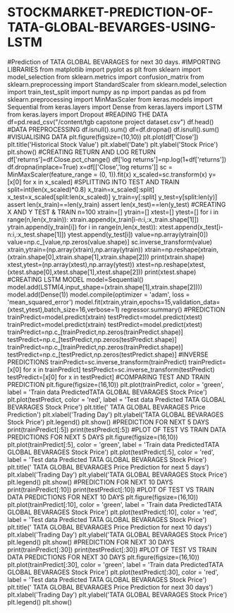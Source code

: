 # STOCKMARKET-PREDICTION-OF-TATA-GLOBAL-BEVARGES-USING-LSTM
#Prediction of TATA GLOBAL BEVARAGES for next 30 days.
#IMPORTING LIBRARIES
from matplotlib import pyplot as plt
from sklearn import model_selection
from sklearn.metrics import confusion_matrix
from sklearn.preprocessing import StandardScaler
from sklearn.model_selection import train_test_split
import numpy as np
import pandas as pd
from sklearn.preprocessing import MinMaxScaler
from keras.models import Sequential
from keras.layers import Dense
from keras.layers import LSTM
from keras.layers import Dropout
#READING THE DATA
df=pd.read_csv("/content/tgb capstone project dataset.csv")
df.head()
#DATA PREPROCESSING
df.isnull().sum()
df=df.dropna()
df.isnull().sum()
#VISUALISING DATA
plt.figure(figsize=(10,10))
plt.plot(df['Close'])
plt.title('Historical Stock Value')
plt.xlabel('Date')
plt.ylabel('Stock Price')
plt.show()
#CREATING RETURN AND LOG RETURN
df['returns']=df.Close.pct_change()
df['log returns']=np.log(1+df['returns'])
df.dropna(inplace=True)
x=df[['Close','log returns']]
sc = MinMaxScaler(feature_range = (0, 1)).fit(x)
x_scaled=sc.transform(x)
y=[x[0] for x in x_scaled]
#SPLITTING INTO TEST AND TRAIN
split=int(len(x_scaled)*0.8)
x_train=x_scaled[:split]
x_test=x_scaled[split:len(x_scaled)]
y_train=y[:split]
y_test=y[split:len(y)]
assert len(x_train)==len(y_train)
assert len(x_test)==len(y_test)
#CREATING X AND Y TEST & TRAIN
n=100
xtrain=[]
ytrain=[]
xtest=[]
ytest=[]
for i in range(n,len(x_train)):
  xtrain.append(x_train[i-n:i,:x_train.shape[1]])
  ytrain.append(y_train[i])
for i in range(n,len(x_test)):
  xtest.append(x_test[i-n:i,:x_test.shape[1]])
  ytest.append(y_test[i])
value=np.array(ytrain[0])
value=np.c_[value,np.zeros(value.shape)]
sc.inverse_transform(value)
xtrain,ytrain=(np.array(xtrain),np.array(ytrain))
xtrain=np.reshape(xtrain,(xtrain.shape[0],xtrain.shape[1],xtrain.shape[2]))
print(xtrain.shape)
xtest,ytest=(np.array(xtest),np.array(ytest))
xtest=np.reshape(xtest,(xtest.shape[0],xtest.shape[1],xtest.shape[2]))
print(xtest.shape)
#CREATING LSTM MODEL
model=Sequential()
model.add(LSTM(4,input_shape=(xtrain.shape[1],xtrain.shape[2])))
model.add(Dense(1))
model.compile(optimizer = 'adam', loss = 'mean_squared_error')
model.fit(xtrain,ytrain,epochs=15,validation_data=(xtest,ytest),batch_size=16,verbose=1)
regressor.summary()
#PREDICTION
trainPredict=model.predict(xtrain)
testPredict=model.predict(xtest)
trainPredict=model.predict(xtrain)
testPredict=model.predict(xtest)
trainPredict=np.c_[trainPredict,np.zeros(trainPredict.shape)]
testPredict=np.c_[testPredict,np.zeros(testPredict.shape)]
trainPredict=np.c_[trainPredict,np.zeros(trainPredict.shape)]
testPredict=np.c_[testPredict,np.zeros(testPredict.shape)]
#INVERSE PREDICTIONS
trainPredict=sc.inverse_transform(trainPredict)
trainPredict=[x[0] for x in trainPredict]
testPredict=sc.inverse_transform(testPredict)
testPredict=[x[0] for x in testPredict]
#COMPARING TEST AND TRAIN PREDICTION
plt.figure(figsize=(16,10))
plt.plot(trainPredict, color = 'green', label = 'Train data PredictedTATA GLOBAL BEVARAGES Stock Price')
plt.plot(testPredict, color = 'red', label = 'Test data Predicted TATA GLOBAL BEVARAGES Stock Price')
plt.title(' TATA GLOBAL BEVARAGES Price Prediction')
plt.xlabel('Trading Day')
plt.ylabel('TATA GLOBAL BEVARAGES Stock Price')
plt.legend()
plt.show()
#PREDICTION FOR NEXT 5 DAYS 
print(trainPredict[:5])
print(testPredict[:5])
#PLOT  OF TEST VS TRAIN DATA PREDICTIONS FOR NEXT 5 DAYS
plt.figure(figsize=(16,10))
plt.plot(trainPredict[:5], color = 'green', label = 'Train data PredictedTATA GLOBAL BEVARAGES Stock Price')
plt.plot(testPredict[:5], color = 'red', label = 'Test data Predicted TATA GLOBAL BEVARAGES Stock Price')
plt.title(' TATA GLOBAL BEVARAGES Price Prediction for next 5 days')
plt.xlabel('Trading Day')
plt.ylabel('TATA GLOBAL BEVARAGES Stock Price')
plt.legend()
plt.show()
#PREDICTION FOR NEXT 10 DAYS
print(trainPredict[:10])
print(testPredict[:10])
#PLOT  OF TEST VS TRAIN DATA PREDICTIONS FOR NEXT 10 DAYS
plt.figure(figsize=(16,10))
plt.plot(trainPredict[:10], color = 'green', label = 'Train data PredictedTATA GLOBAL BEVARAGES Stock Price')
plt.plot(testPredict[:10], color = 'red', label = 'Test data Predicted TATA GLOBAL BEVARAGES Stock Price')
plt.title(' TATA GLOBAL BEVARAGES Price Prediction for next 10 days')
plt.xlabel('Trading Day')
plt.ylabel('TATA GLOBAL BEVARAGES Stock Price')
plt.legend()
plt.show()
#PREDICTION FOR NEXT 30 DAYS
print(trainPredict[:30])
print(testPredict[:30])
#PLOT OF TEST VS TRAIN DATA PREDICTIONS FOR NEXT 30 DAYS
plt.figure(figsize=(16,10))
plt.plot(trainPredict[:30], color = 'green', label = 'Train data PredictedTATA GLOBAL BEVARAGES Stock Price')
plt.plot(testPredict[:30], color = 'red', label = 'Test data Predicted TATA GLOBAL BEVARAGES Stock Price')
plt.title(' TATA GLOBAL BEVARAGES Price Prediction for next 30 days')
plt.xlabel('Trading Day')
plt.ylabel('TATA GLOBAL BEVARAGES Stock Price')
plt.legend()
plt.show()
